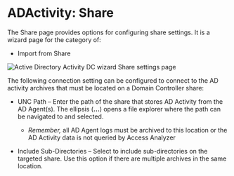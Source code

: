 # ADActivity: Share

The Share page provides options for configuring share settings. It is a wizard page for the category
of:

- Import from Share

![Active Directory Activity DC wizard Share settings page](/img/product_docs/activitymonitor/config/activedirectory/share.webp)

The following connection setting can be configured to connect to the AD activity archives that must
be located on a Domain Controller share:

- UNC Path – Enter the path of the share that stores AD Activity from the AD Agent(s). The ellipsis
  (**…**) opens a file explorer where the path can be navigated to and selected.

  - _Remember,_ all AD Agent logs must be archived to this location or the AD Activity data is not
    queried by Access Analyzer

- Include Sub-Directories – Select to include sub-directories on the targeted share. Use this option
  if there are multiple archives in the same location.
